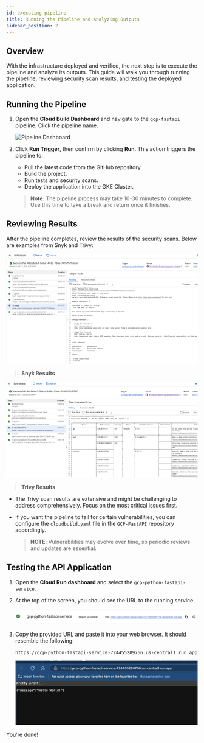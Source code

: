 ```yaml
---
id: executing-pipeline
title: Running the Pipeline and Analyzing Outputs
sidebar_position: 2
---
```


## Overview

With the infrastructure deployed and verified, the next step is to execute the pipeline and analyze its outputs. This guide will walk you through running the pipeline, reviewing security scan results, and testing the deployed application.

## Running the Pipeline

1. Open the **Cloud Build Dashboard** and navigate to the `gcp-fastapi` pipeline. Click the pipeline name.

   ![Pipeline Dashboard](/img/projects/devsecops-pipeline-gcp/deployment-and-testing/image-11.png)

2. Click **Run Trigger**, then confirm by clicking **Run**. This action triggers the pipeline to:

   - Pull the latest code from the GitHub repository.
   - Build the project.
   - Run tests and security scans.
   - Deploy the application into the GKE Cluster.

   > **Note**: The pipeline process may take 10-30 minutes to complete. Use this time to take a break and return once it finishes.

## Reviewing Results

After the pipeline completes, review the results of the security scans. Below are examples from Snyk and Trivy:

![alt text](../../../../static/img/projects/devsecops-pipeline-gcp/deployment-and-testing/snyk-scan-results.png)

> **Snyk Results**

![alt text](../../../../static/img/projects/devsecops-pipeline-gcp/deployment-and-testing/trivy-scan-results.png)

> **Trivy Results**

- The Trivy scan results are extensive and might be challenging to address comprehensively. Focus on the most critical issues first.
- If you want the pipeline to fail for certain vulnerabilities, you can configure the `cloudbuild.yaml` file in the `GCP-FastAPI` repository accordingly.

  > **NOTE**: Vulnerabilities may evolve over time, so periodic reviews and updates are essential.

## Testing the API Application

1. Open the **Cloud Run dashboard** and select the `gcp-python-fastapi-service`.
2. At the top of the screen, you should see the URL to the running service.

   ![alt text](../../../../static/img/projects/devsecops-pipeline-gcp/deployment-and-testing/fastapi-url-python.png)

3. Copy the provided URL and paste it into your web browser. It should resemble the following:

   ```text
   https://gcp-python-fastapi-service-724455289756.us-central1.run.app
   ```

   ![alt text](../../../../static/img/projects/devsecops-pipeline-gcp/deployment-and-testing/gcp-python-fastapi-service.png)

You're done!
